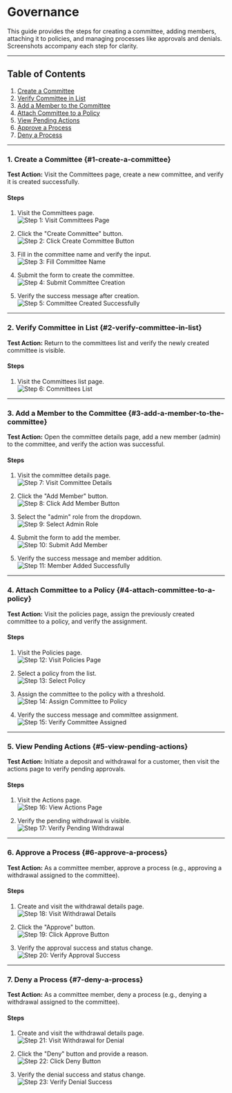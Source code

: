 # Governance

This guide provides the steps for creating a committee, adding members, attaching it to policies, and managing processes like approvals and denials. Screenshots accompany each step for clarity.

---

## Table of Contents

1. [Create a Committee](#1-create-a-committee)
2. [Verify Committee in List](#2-verify-committee-in-list)
3. [Add a Member to the Committee](#3-add-a-member-to-the-committee)
4. [Attach Committee to a Policy](#4-attach-committee-to-a-policy)
5. [View Pending Actions](#5-view-pending-actions)
6. [Approve a Process](#6-approve-a-process)
7. [Deny a Process](#7-deny-a-process)

---

### 1. Create a Committee {#1-create-a-committee}

**Test Action:** Visit the Committees page, create a new committee, and verify it is created successfully.

#### Steps

1. Visit the Committees page.  
   ![Step 1: Visit Committees Page](./screenshots/governance.cy.ts/1_step-visit-committees.png)

<!-- new-page -->

2. Click the "Create Committee" button.  
   ![Step 2: Click Create Committee Button](./screenshots/governance.cy.ts/2_step-click-create-committee-button.png)

3. Fill in the committee name and verify the input.  
   ![Step 3: Fill Committee Name](./screenshots/governance.cy.ts/3_step-fill-committee-name.png)

<!-- new-page -->

4. Submit the form to create the committee.  
   ![Step 4: Submit Committee Creation](./screenshots/governance.cy.ts/4_step-submit-committee-creation.png)

5. Verify the success message after creation.  
   ![Step 5: Committee Created Successfully](./screenshots/governance.cy.ts/5_step-committee-created-successfully.png)

---

<!-- new-page -->

### 2. Verify Committee in List {#2-verify-committee-in-list}

**Test Action:** Return to the committees list and verify the newly created committee is visible.

#### Steps

1. Visit the Committees list page.  
   ![Step 6: Committees List](./screenshots/governance.cy.ts/6_step-view-committees-list.png)

---

<!-- new-page -->

### 3. Add a Member to the Committee {#3-add-a-member-to-the-committee}

**Test Action:** Open the committee details page, add a new member (admin) to the committee, and verify the action was successful.

#### Steps

1. Visit the committee details page.  
   ![Step 7: Visit Committee Details](./screenshots/governance.cy.ts/7_step-visit-committee-details.png)

2. Click the "Add Member" button.  
   ![Step 8: Click Add Member Button](./screenshots/governance.cy.ts/8_step-click-add-member-button.png)

<!-- new-page -->

3. Select the "admin" role from the dropdown.  
   ![Step 9: Select Admin Role](./screenshots/governance.cy.ts/9_step-select-admin-role.png)

4. Submit the form to add the member.  
   ![Step 10: Submit Add Member](./screenshots/governance.cy.ts/10_step-submit-add-member.png)

<!-- new-page -->

5. Verify the success message and member addition.  
   ![Step 11: Member Added Successfully](./screenshots/governance.cy.ts/11_step-verify-member-added.png)

---

<!-- new-page -->

### 4. Attach Committee to a Policy {#4-attach-committee-to-a-policy}

**Test Action:** Visit the policies page, assign the previously created committee to a policy, and verify the assignment.

#### Steps

1. Visit the Policies page.  
   ![Step 12: Visit Policies Page](./screenshots/governance.cy.ts/12_step-visit-policies-page.png)

2. Select a policy from the list.  
   ![Step 13: Select Policy](./screenshots/governance.cy.ts/13_step-select-policy.png)

<!-- new-page -->

3. Assign the committee to the policy with a threshold.  
   ![Step 14: Assign Committee to Policy](./screenshots/governance.cy.ts/14_step-assign-committee-to-policy.png)

4. Verify the success message and committee assignment.  
   ![Step 15: Verify Committee Assigned](./screenshots/governance.cy.ts/15_step-verify-committee-assigned.png)

---

<!-- new-page -->

### 5. View Pending Actions {#5-view-pending-actions}

**Test Action:** Initiate a deposit and withdrawal for a customer, then visit the actions page to verify pending approvals.

#### Steps

1. Visit the Actions page.  
   ![Step 16: View Actions Page](./screenshots/governance.cy.ts/16_step-view-actions-page.png)

2. Verify the pending withdrawal is visible.  
   ![Step 17: Verify Pending Withdrawal](./screenshots/governance.cy.ts/17_step-verify-pending-withdrawal.png)

---

<!-- new-page -->

### 6. Approve a Process {#6-approve-a-process}

**Test Action:** As a committee member, approve a process (e.g., approving a withdrawal assigned to the committee).

#### Steps

1. Create and visit the withdrawal details page.  
   ![Step 18: Visit Withdrawal Details](./screenshots/governance.cy.ts/18_step-visit-withdrawal-details.png)

2. Click the "Approve" button.  
   ![Step 19: Click Approve Button](./screenshots/governance.cy.ts/19_step-click-approve-button.png)

<!-- new-page -->

3. Verify the approval success and status change.  
   ![Step 20: Verify Approval Success](./screenshots/governance.cy.ts/20_step-verify-approval-success.png)

---

<!-- new-page -->

### 7. Deny a Process {#7-deny-a-process}

**Test Action:** As a committee member, deny a process (e.g., denying a withdrawal assigned to the committee).

#### Steps

1. Create and visit the withdrawal details page.  
   ![Step 21: Visit Withdrawal for Denial](./screenshots/governance.cy.ts/21_step-visit-withdrawal-for-denial.png)

2. Click the "Deny" button and provide a reason.  
   ![Step 22: Click Deny Button](./screenshots/governance.cy.ts/22_step-click-deny-button.png)

<!-- new-page -->

3. Verify the denial success and status change.  
   ![Step 23: Verify Denial Success](./screenshots/governance.cy.ts/23_step-verify-denial-success.png)
